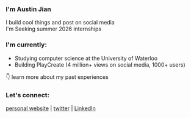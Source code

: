 ### I'm Austin Jian
I build cool things and post on social media  
I'm Seeking summer 2026 internships

### I'm currently:
* Studying computer science at the University of Waterloo  
* Building PlayCreate (4 million+ views on social media, 1000+ users)  
  
👇 learn more about my past experiences
### Let's connect:
[personal website](https://austinjian.ca/) | [twitter](https://x.com/austinjian_) | [LinkedIn](https://www.linkedin.com/in/austin-jian)




<!--
**austinjiann/austinjiann** is a ✨ _special_ ✨ repository because its `README.md` (this file) appears on your GitHub profile.

Here are some ideas to get you started:

- 🔭 I’m currently working on ...
- 🌱 I’m currently learning ...
- 👯 I’m looking to collaborate on ...
- 🤔 I’m looking for help with ...
- 💬 Ask me about ...
- 📫 How to reach me: ...
- 😄 Pronouns: ...
- ⚡ Fun fact: ...
-->
